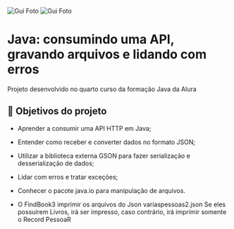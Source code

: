 ![Gui Foto](https://photos.google.com/photo/AF1QipOiw2KuOdupYQ6YhZkglsWZzi3VCmTRCWgHE30s)
![Gui Foto](https://drive.google.com/file/d/1gg0J-fgb-RgbUYdNY-GSx6bby41x6c50/view?usp=sharing)

# Java: consumindo uma API, gravando arquivos e lidando com erros

Projeto desenvolvido no quarto curso da formação Java da Alura


## 🔨 Objetivos do projeto

- Aprender a consumir uma API HTTP em Java;
- Entender como receber e converter dados no formato JSON; 
- Utilizar a biblioteca externa GSON para fazer serialização e desserialização de dados;
- Lidar com erros e tratar exceções;
- Conhecer o pacote java.io para manipulação de arquivos.

- O FindBook3 imprimir os arquivos do Json variaspessoas2.json
Se eles possuírem Livros, irá ser impresso, caso contrário, irá
imprimir somente o Record PessoaR
